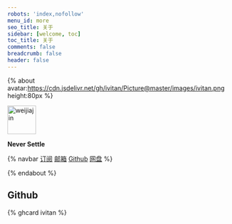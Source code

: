 ```yaml
---
robots: 'index,nofollow'
menu_id: more
seo_title: 关于
sidebar: [welcome, toc]
toc_title: 关于
comments: false
breadcrumb: false
header: false
---
```


{% about avatar:https://cdn.jsdelivr.net/gh/ivitan/Picture@master/images/ivitan.png height:80px %}

<img height="64px" alt="weijiajin" src="https://cdn.jsdelivr.net/gh/ivitan/Picture@master/images/ivitan.svg">

**Never Settle**

{% navbar
[订阅](/xml/atom.xml) 
[邮箱](mailto:vitanyeung@gmail.com)
[Github](https://github.com/ivitan)
[网盘](https://pan.ivitan.com) %}

{% endabout %}
## Github
{% ghcard ivitan %}